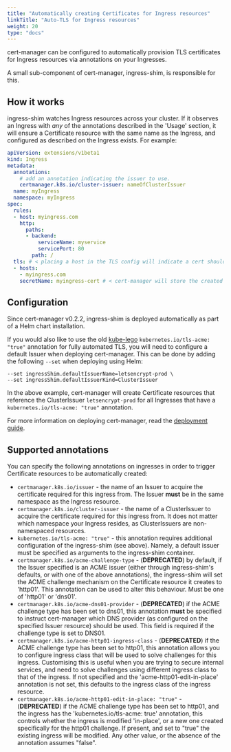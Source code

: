 ```yaml
---
title: "Automatically creating Certificates for Ingress resources"
linkTitle: "Auto-TLS for Ingress resources"
weight: 20
type: "docs"
---
```


cert-manager can be configured to automatically provision TLS
certificates for Ingress resources via annotations on your Ingresses.

A small sub-component of cert-manager, ingress-shim, is responsible for
this.

How it works
------------

ingress-shim watches Ingress resources across your cluster. If it
observes an Ingress with *any* of the annotations described in the
'Usage' section, it will ensure a Certificate resource with the same
name as the Ingress, and configured as described on the Ingress exists.
For example:

```yaml
apiVersion: extensions/v1beta1
kind: Ingress
metadata:
  annotations:
    # add an annotation indicating the issuer to use.
    certmanager.k8s.io/cluster-issuer: nameOfClusterIssuer
  name: myIngress
  namespace: myIngress
spec:
  rules:
  - host: myingress.com
    http:
      paths:
      - backend:
          serviceName: myservice
          servicePort: 80
        path: /
  tls: # < placing a host in the TLS config will indicate a cert should be created
  - hosts:
    - myingress.com
    secretName: myingress-cert # < cert-manager will store the created certificate in this secret.
```

Configuration
-------------

Since cert-manager v0.2.2, ingress-shim is deployed automatically as
part of a Helm chart installation.

If you would also like to use the old
[kube-lego](https://github.com/jetstack/kube-lego)
`kubernetes.io/tls-acme: "true"` annotation for fully automated TLS, you
will need to configure a default Issuer when deploying cert-manager.
This can be done by adding the following `--set` when deploying using
Helm:

``` {.shell}
--set ingressShim.defaultIssuerName=letsencrypt-prod \
--set ingressShim.defaultIssuerKind=ClusterIssuer
```

In the above example, cert-manager will create Certificate resources
that reference the ClusterIssuer `letsencrypt-prod` for all
Ingresses that have a `kubernetes.io/tls-acme: "true"` annotation.

For more information on deploying cert-manager, read the
[deployment guide](../../install/).

Supported annotations
---------------------

You can specify the following annotations on ingresses in order to
trigger Certificate resources to be automatically created:

-   `certmanager.k8s.io/issuer` - the name of an Issuer to acquire the
    certificate required for this ingress from. The Issuer **must** be
    in the same namespace as the Ingress resource.
-   `certmanager.k8s.io/cluster-issuer` - the name of a ClusterIssuer to
    acquire the certificate required for this ingress from. It does not
    matter which namespace your Ingress resides, as ClusterIssuers are
    non-namespaced resources.
-   `kubernetes.io/tls-acme: "true"` - this annotation requires
    additional configuration of the ingress-shim (see above). Namely, a
    default issuer must be specified as arguments to the ingress-shim
    container.
-   `certmanager.k8s.io/acme-challenge-type` - (**DEPRECATED**) by
    default, if the Issuer specified is an ACME issuer (either through
    ingress-shim's defaults, or with one of the above annotations), the
    ingress-shim will set the ACME challenge mechanism on the
    Certificate resource it creates to 'http01'. This annotation can
    be used to alter this behaviour. Must be one of 'http01' or
    'dns01'.
-   `certmanager.k8s.io/acme-dns01-provider` - (**DEPRECATED**) if the
    ACME challenge type has been set to dns01, this annotation **must**
    be specified to instruct cert-manager which DNS provider (as
    configured on the specified Issuer resource) should be used. This
    field is required if the challenge type is set to DNS01.
-   `certmanager.k8s.io/acme-http01-ingress-class` - (**DEPRECATED**) if
    the ACME challenge type has been set to http01, this annotation
    allows you to configure ingress class that will be used to solve
    challenges for this ingress. Customising this is useful when you are
    trying to secure internal services, and need to solve challenges
    using different ingress class to that of the ingress. If not
    specified and the 'acme-http01-edit-in-place' annotation is not
    set, this defaults to the ingress class of the ingress resource.
-   `certmanager.k8s.io/acme-http01-edit-in-place: "true"` -
    (**DEPRECATED**) if the ACME challenge type has been set to http01,
    and the ingress has the 'kubernetes.io/tls-acme: true' annotation,
    this controls whether the ingress is modified 'in-place', or a new
    one created specifically for the http01 challenge. If present, and
    set to "true" the existing ingress will be modified. Any other
    value, or the absence of the annotation assumes "false".
